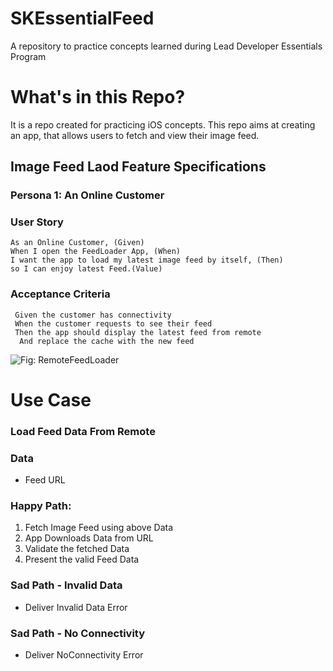 # SKEssentialFeed
A repository to practice concepts learned during Lead Developer Essentials Program

# What's in this Repo?
It is a repo created for practicing iOS concepts. This repo aims at creating an app, that allows users to fetch and view their image feed.

## Image Feed Laod Feature Specifications
### Persona 1: An Online Customer

### User Story
```
As an Online Customer, (Given)
When I open the FeedLoader App, (When)
I want the app to load my latest image feed by itself, (Then)
so I can enjoy latest Feed.(Value)
```
### Acceptance Criteria

```
 Given the customer has connectivity
 When the customer requests to see their feed
 Then the app should display the latest feed from remote
  And replace the cache with the new feed
```

![Fig: RemoteFeedLoader](https://github.com/tarunsubash/SKEssentialFeed/assets/9212548/f6e5ee90-ff08-401b-a94a-1126ffb7eb2b)

# Use Case
### Load Feed Data From Remote

### Data
- Feed URL

### Happy Path:
1. Fetch Image Feed using above Data
2. App Downloads Data from URL
3. Validate the fetched Data
4. Present the valid Feed Data

### Sad Path - Invalid Data
+ Deliver Invalid Data Error
  
### Sad Path - No Connectivity
+ Deliver NoConnectivity Error
